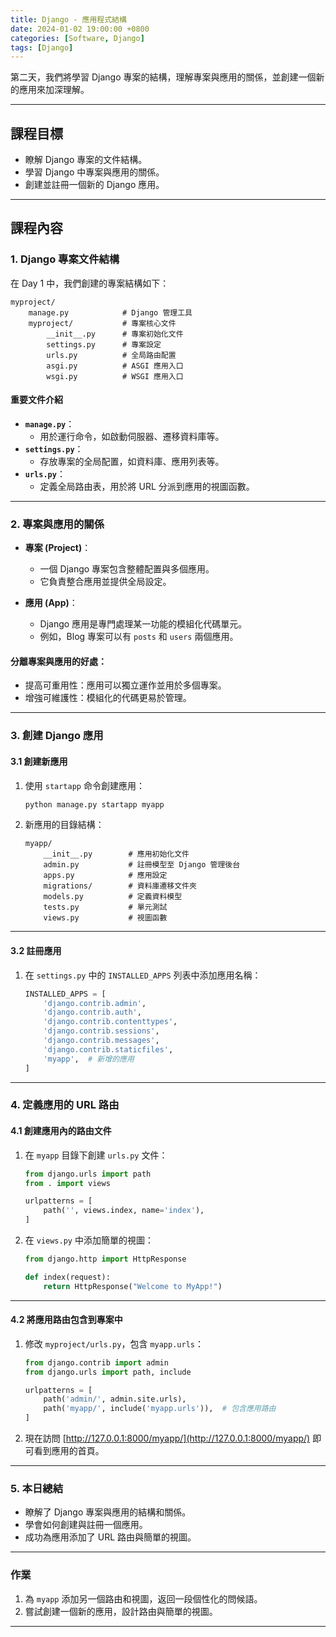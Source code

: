 ```yaml
---
title: Django - 應用程式結構
date: 2024-01-02 19:00:00 +0800
categories: [Software, Django]
tags: [Django]
---
```


第二天，我們將學習 Django 專案的結構，理解專案與應用的關係，並創建一個新的應用來加深理解。

---

## **課程目標**

- 瞭解 Django 專案的文件結構。
- 學習 Django 中專案與應用的關係。
- 創建並註冊一個新的 Django 應用。

---

## **課程內容**

### **1. Django 專案文件結構**

在 Day 1 中，我們創建的專案結構如下：

```
myproject/
    manage.py            # Django 管理工具
    myproject/           # 專案核心文件
        __init__.py      # 專案初始化文件
        settings.py      # 專案設定
        urls.py          # 全局路由配置
        asgi.py          # ASGI 應用入口
        wsgi.py          # WSGI 應用入口
```

#### **重要文件介紹**

- **`manage.py`**：
  - 用於運行命令，如啟動伺服器、遷移資料庫等。
- **`settings.py`**：
  - 存放專案的全局配置，如資料庫、應用列表等。
- **`urls.py`**：
  - 定義全局路由表，用於將 URL 分派到應用的視圖函數。

---

### **2. 專案與應用的關係**

- **專案 (Project)**：

  - 一個 Django 專案包含整體配置與多個應用。
  - 它負責整合應用並提供全局設定。

- **應用 (App)**：
  - Django 應用是專門處理某一功能的模組化代碼單元。
  - 例如，Blog 專案可以有 `posts` 和 `users` 兩個應用。

#### **分離專案與應用的好處**：

- 提高可重用性：應用可以獨立運作並用於多個專案。
- 增強可維護性：模組化的代碼更易於管理。

---

### **3. 創建 Django 應用**

#### **3.1 創建新應用**

1. 使用 `startapp` 命令創建應用：

   ```bash
   python manage.py startapp myapp
   ```

2. 新應用的目錄結構：
   ```
   myapp/
       __init__.py        # 應用初始化文件
       admin.py           # 註冊模型至 Django 管理後台
       apps.py            # 應用設定
       migrations/        # 資料庫遷移文件夾
       models.py          # 定義資料模型
       tests.py           # 單元測試
       views.py           # 視圖函數
   ```

---

#### **3.2 註冊應用**

1. 在 `settings.py` 中的 `INSTALLED_APPS` 列表中添加應用名稱：
   ```python
   INSTALLED_APPS = [
       'django.contrib.admin',
       'django.contrib.auth',
       'django.contrib.contenttypes',
       'django.contrib.sessions',
       'django.contrib.messages',
       'django.contrib.staticfiles',
       'myapp',  # 新增的應用
   ]
   ```

---

### **4. 定義應用的 URL 路由**

#### **4.1 創建應用內的路由文件**

1. 在 `myapp` 目錄下創建 `urls.py` 文件：

   ```python
   from django.urls import path
   from . import views

   urlpatterns = [
       path('', views.index, name='index'),
   ]
   ```

2. 在 `views.py` 中添加簡單的視圖：

   ```python
   from django.http import HttpResponse

   def index(request):
       return HttpResponse("Welcome to MyApp!")
   ```

---

#### **4.2 將應用路由包含到專案中**

1. 修改 `myproject/urls.py`，包含 `myapp.urls`：

   ```python
   from django.contrib import admin
   from django.urls import path, include

   urlpatterns = [
       path('admin/', admin.site.urls),
       path('myapp/', include('myapp.urls')),  # 包含應用路由
   ]
   ```

2. 現在訪問 [http://127.0.0.1:8000/myapp/](http://127.0.0.1:8000/myapp/) 即可看到應用的首頁。

---

### **5. 本日總結**

- 瞭解了 Django 專案與應用的結構和關係。
- 學會如何創建與註冊一個應用。
- 成功為應用添加了 URL 路由與簡單的視圖。

---

### **作業**

1. 為 `myapp` 添加另一個路由和視圖，返回一段個性化的問候語。
2. 嘗試創建一個新的應用，設計路由與簡單的視圖。

---
